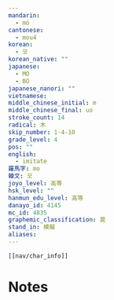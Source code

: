 ```yaml
---
mandarin:
  - mó
cantonese:
  - mou4
korean:
  - 모
korean_native: ""
japanese:
  - MO
  - BO
japanese_nanori: ""
vietnamese:
middle_chinese_initial: m
middle_chinese_final: uo
stroke_count: 14
radical: 木
skip_number: 1-4-10
grade_level: 4
pos: ""
english:
  - imitate
羅馬字: mo
韓文: 모
joyo_level: 高等
hsk_level: ""
hanmun_edu_level: 高等
danayo_id: 4145
mc_id: 4835
graphemic_classification: 莫
stand_in: 模擬
aliases:
---
```

```meta-bind-embed
[[nav/char_info]]
```

# Notes

